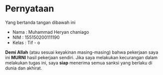 # Pernyataan

Yang bertanda tangan dibawah ini

* Nama : Muhammad Heryan chaniago
* NIM : 155150200111190
* Kelas : Tif - o

**Demi Allah** (atau sesuai keyakinan masing-masing) bahwa pekerjaan saya ini **MURNI** hasil pekerjaan sendiri. Jika saya melakukan kecurangan dalam melakukan tugas ini, saya **siap** menerima semua sanksi yang berlaku di dunia dan akhirat.